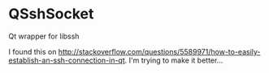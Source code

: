 # QSshSocket
Qt wrapper for libssh


I found this on http://stackoverflow.com/questions/5589971/how-to-easily-establish-an-ssh-connection-in-qt.
I'm trying to make it better...
